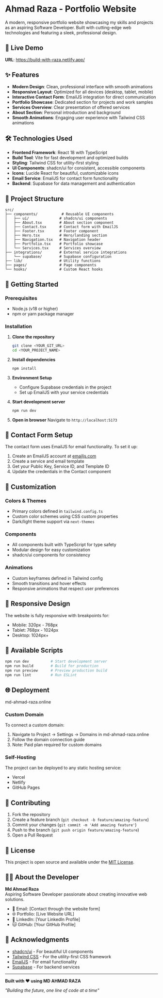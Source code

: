 
# Ahmad Raza - Portfolio Website

A modern, responsive portfolio website showcasing my skills and projects as an aspiring Software Developer. Built with cutting-edge web technologies and featuring a sleek, professional design.

## 🚀 Live Demo 

**URL**: https://build-with-raza.netlify.app/
## ✨ Features

- **Modern Design**: Clean, professional interface with smooth animations
- **Responsive Layout**: Optimized for all devices (desktop, tablet, mobile)
- **Interactive Contact Form**: EmailJS integration for direct communication
- **Portfolio Showcase**: Dedicated section for projects and work samples
- **Services Overview**: Clear presentation of offered services
- **About Section**: Personal introduction and background
- **Smooth Animations**: Engaging user experience with Tailwind CSS animations

## 🛠️ Technologies Used

- **Frontend Framework**: React 18 with TypeScript
- **Build Tool**: Vite for fast development and optimized builds
- **Styling**: Tailwind CSS for utility-first styling
- **UI Components**: shadcn/ui for consistent, accessible components
- **Icons**: Lucide React for beautiful, customizable icons
- **Email Service**: EmailJS for contact form functionality
- **Backend**: Supabase for data management and authentication

## 📁 Project Structure

```
src/
├── components/           # Reusable UI components
│   ├── ui/              # shadcn/ui components
│   ├── About.tsx        # About section component
│   ├── Contact.tsx      # Contact form with EmailJS
│   ├── Footer.tsx       # Footer component
│   ├── Hero.tsx         # Hero/landing section
│   ├── Navigation.tsx   # Navigation header
│   ├── Portfolio.tsx    # Portfolio showcase
│   └── Services.tsx     # Services overview
├── integrations/        # External service integrations
│   └── supabase/        # Supabase configuration
├── lib/                 # Utility functions
├── pages/               # Page components
└── hooks/               # Custom React hooks
```

## 🚀 Getting Started

### Prerequisites

- Node.js (v18 or higher)
- npm or yarn package manager

### Installation

1. **Clone the repository**
   ```bash
   git clone <YOUR_GIT_URL>
   cd <YOUR_PROJECT_NAME>
   ```

2. **Install dependencies**
   ```bash
   npm install
   ```

3. **Environment Setup**
   - Configure Supabase credentials in the project
   - Set up EmailJS with your service credentials

4. **Start development server**
   ```bash
   npm run dev
   ```

5. **Open in browser**
   Navigate to `http://localhost:5173`

## 📧 Contact Form Setup

The contact form uses EmailJS for email functionality. To set it up:

1. Create an EmailJS account at [emailjs.com](https://emailjs.com)
2. Create a service and email template
3. Get your Public Key, Service ID, and Template ID
4. Update the credentials in the Contact component

## 🎨 Customization

### Colors & Themes
- Primary colors defined in `tailwind.config.ts`
- Custom color schemes using CSS custom properties
- Dark/light theme support via `next-themes`

### Components
- All components built with TypeScript for type safety
- Modular design for easy customization
- shadcn/ui components for consistency

### Animations
- Custom keyframes defined in Tailwind config
- Smooth transitions and hover effects
- Responsive animations that respect user preferences

## 📱 Responsive Design

The website is fully responsive with breakpoints for:
- Mobile: 320px - 768px
- Tablet: 768px - 1024px
- Desktop: 1024px+

## 🔧 Available Scripts

```bash
npm run dev          # Start development server
npm run build        # Build for production
npm run preview      # Preview production build
npm run lint         # Run ESLint
```

## 🌐 Deployment

md-ahmad-raza.online

### Custom Domain
To connect a custom domain:
1. Navigate to Project → Settings → Domains in md-ahmad-raza.online
2. Follow the domain connection guide
3. Note: Paid plan required for custom domains

### Self-Hosting
The project can be deployed to any static hosting service:
- Vercel
- Netlify
- GitHub Pages

## 🤝 Contributing

1. Fork the repository
2. Create a feature branch (`git checkout -b feature/amazing-feature`)
3. Commit your changes (`git commit -m 'Add amazing feature'`)
4. Push to the branch (`git push origin feature/amazing-feature`)
5. Open a Pull Request

## 📄 License

This project is open source and available under the [MIT License](LICENSE).

## 👨‍💻 About the Developer

**Md Ahmad Raza**  
Aspiring Software Developer passionate about creating innovative web solutions.

- 📧 Email: [Contact through the website form]
- 🌐 Portfolio: [Live Website URL]
- 💼 LinkedIn: [Your LinkedIn Profile]
- 🐱 GitHub: [Your GitHub Profile]

## 🙏 Acknowledgments

- [shadcn/ui](https://ui.shadcn.com) - For beautiful UI components
- [Tailwind CSS](https://tailwindcss.com) - For the utility-first CSS framework
- [EmailJS](https://emailjs.com) - For email functionality
- [Supabase](https://supabase.com) - For backend services

---

**Built with ❤️ using MD AHMAD RAZA**

*"Building the future, one line of code at a time"*
